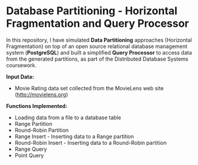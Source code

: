 # Database Partitioning - Horizontal Fragmentation and Query Processor

In this repository, I have simulated **Data Partitioning** approaches (Horizontal Fragmentation) on top of an open source relational database management system (**PostgreSQL**) and built a simplified **Query Processor** to access data from the generated partitions, as part of the Distributed Database Systems coursework. 

**Input Data:** 
* Movie Rating data set collected from the MovieLens web site (http://movielens.org)

**Functions Implemented:**

* Loading data from a file to a database table
* Range Partition
* Round-Robin Partition
* Range Insert - Inserting data to a Range partition
* Round-Robin Insert - Inserting data to a Round-Robin partition
* Range Query
* Point Query





